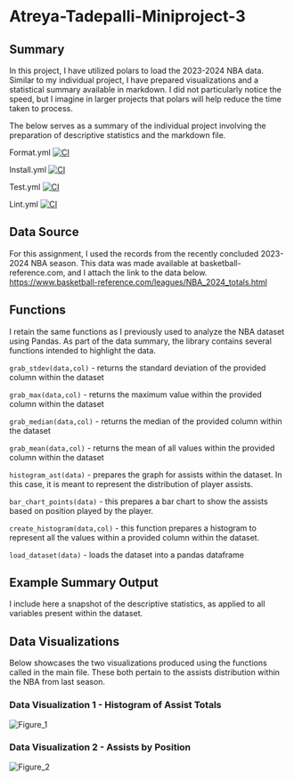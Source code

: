 # Atreya-Tadepalli-Miniproject-3

## Summary
In this project, I have utilized polars to load the 2023-2024 NBA data. Similar to my individual project, I have prepared visualizations and a statistical summary available in markdown. I did not particularly notice the speed, but I imagine in larger projects that polars will help reduce the time taken to process.


The below serves as a summary of the individual project involving the preparation of descriptive statistics and the markdown file. 

Format.yml
[![CI](https://github.com/nogibjj/Atreya-Tadepalli-Miniproject-3/actions/workflows/format.yml/badge.svg)](https://github.com/nogibjj/Atreya-Tadepalli-Miniproject-3/actions/workflows/format.yml)

Install.yml
[![CI](https://github.com/nogibjj/Atreya-Tadepalli-Miniproject-3/actions/workflows/install.yml/badge.svg)](https://github.com/nogibjj/Atreya-Tadepalli-Miniproject-3/actions/workflows/install.yml)

Test.yml
[![CI](https://github.com/nogibjj/Atreya-Tadepalli-Miniproject-3/actions/workflows/test.yml/badge.svg)](https://github.com/nogibjj/Atreya-Tadepalli-Miniproject-3/actions/workflows/test.yml)

Lint.yml
[![CI](https://github.com/nogibjj/Atreya-Tadepalli-Miniproject-3/actions/workflows/lint.yml/badge.svg)](https://github.com/nogibjj/Atreya-Tadepalli-Miniproject-3/actions/workflows/lint.yml)

## **Data Source**

For this assignment, I used the records from the recently concluded 2023-2024 NBA season. This data was made available at basketball-reference.com, and I attach the link to the data below. https://www.basketball-reference.com/leagues/NBA_2024_totals.html

## **Functions**

I retain the same functions as I previously used to analyze the NBA dataset using Pandas. As part of the data summary, the library contains several functions intended to highlight the data.

```grab_stdev(data,col)``` - returns the standard deviation of the provided column within the dataset

```grab_max(data,col)``` - returns the maximum value within the provided column within the dataset

```grab_median(data,col)``` - returns the median of the provided column within the dataset

```grab_mean(data,col)``` - returns the mean of all values within the provided column within the dataset

```histogram_ast(data)```  - prepares the graph for assists within the dataset. In this case, it is meant to represent the distribution of player assists.

```bar_chart_points(data)``` - this prepares a bar chart to show the assists based on position played by the player.

```create_histogram(data,col)``` - this function prepares a histogram to represent all the values within a provided column within the dataset.

```load_dataset(data)``` - loads the dataset into a pandas dataframe


## **Example Summary Output**

I include here a snapshot of the descriptive statistics, as applied to all variables present within the dataset.


## **Data Visualizations**

Below showcases the two visualizations produced using the functions called in the main file. These both pertain to the assists distribution within the NBA from last season.

### Data Visualization 1 - Histogram of Assist Totals

![Figure_1](https://github.com/user-attachments/assets/3604d4c0-5e1b-4100-ae11-ce4ac4bf5cdc)

### Data Visualization 2 - Assists by Position

![Figure_2](https://github.com/user-attachments/assets/26724b1a-1fbf-432f-af89-7d68698a0e3d)
